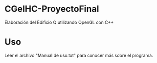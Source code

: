 # CGeIHC-ProyectoFinal
Elaboración del Edificio Q utilizando OpenGL con C++

# Uso
Leer el archivo "Manual de uso.txt" para conocer más sobre el programa.
